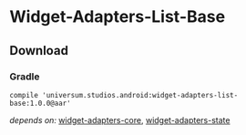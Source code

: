 Widget-Adapters-List-Base
===============

## Download ##

### Gradle ###

    compile 'universum.studios.android:widget-adapters-list-base:1.0.0@aar'

_depends on:_
[widget-adapters-core](https://github.com/universum-studios/android_widget_adapters/tree/master/library-core),
[widget-adapters-state](https://github.com/universum-studios/android_widget_adapters/tree/master/library-state)